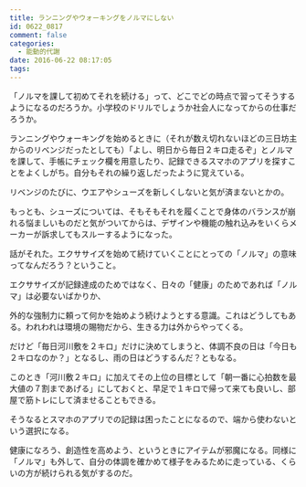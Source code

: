 ```yaml
---
title: ランニングやウォーキングをノルマにしない
id: 0622_0817
comment: false
categories:
  - 能動的代謝
date: 2016-06-22 08:17:05
tags:
---
```


「ノルマを課して初めてそれを続ける」って、どこでどの時点で習ってそうするようになるのだろうか。小学校のドリルでしょうか社会人になってからの仕事だろうか。

ランニングやウォーキングを始めるときに（それが数え切れないほどの三日坊主からのリベンジだったとしても）「よし、明日から毎日２キロ走るぞ」とノルマを課して、手帳にチェック欄を用意したり、記録できるスマホのアプリを探すことをよくしがち。自分もそれの繰り返しだったように覚えている。

リベンジのたびに、ウエアやシューズを新しくしないと気が済まないとかの。

もっとも、シューズについては、そもそもそれを履くことで身体のバランスが崩れる悩ましいものだと気がついてからは、デザインや機能の触れ込みをいくらメーカーが訴求してもスルーするようになった。

話がそれた。エクササイズを始めて続けていくことにとっての「ノルマ」の意味ってなんだろう？ということ。

エクササイズが記録達成のためではなく、日々の「健康」のためであれば「ノルマ」は必要ないばかりか、

外的な強制力に頼って何かを始めよう続けようとする意識。これはどうしてもある。われわれは環境の賜物だから、生きる力は外からやってくる。

だけど「毎日河川敷を２キロ」だけに決めてしまうと、体調不良の日は「今日も２キロなのか？」となるし、雨の日はどうするんだ？ともなる。

このとき「河川敷２キロ」に加えてその上位の目標として「朝一番に心拍数を最大値の７割まであげる」にしておくと、早足で１キロで帰って来ても良いし、部屋で筋トレにして済ませることもできる。

そうなるとスマホのアプリでの記録は困ったことになるので、端から使わないという選択になる。

健康になろう、創造性を高めよう、というときにアイテムが邪魔になる。同様に「ノルマ」も外して、自分の体調を確かめて様子をみるために走っている、くらいの方が続けられる気がするのだ。